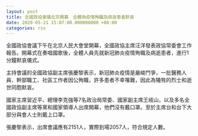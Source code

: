 ```yaml
---
layout: post
title: 全國政協會議北京開幕　全體為疫情殉職及病逝患者默哀
date: 2020-05-21 15:07:00.000000000 +08:00
categories: rss
---
```


全國政協會議下午在北京人民大會堂開幕，全國政協主席汪洋發表政協常委會工作報告。開幕式在奏唱國歌後，全體人員先就新冠肺炎疫情殉職及病逝患者，進行1分鐘默哀儀式。

主持會議的全國政協副主席張慶黎表示，新冠肺炎疫情是嚴峻鬥爭，一批醫務人員、幹部職工、社區工作者因公殉職，許多患者不幸罹難，因此為犧牲的烈士和逝世同胞默哀。

國家主席習近平、總理李克強等7名政治局常委、國家副主席王岐山，以及多名全國政協副主席等黨和國家領導人出席開幕，他們沒有戴口罩。至於主席台和台下大部分與會人士則戴上口罩。

張慶黎表示，出席會議應有2151人，實際到場2057人，符合規定人數。
